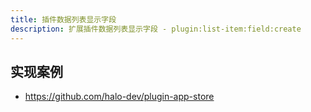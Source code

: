```yaml
---
title: 插件数据列表显示字段
description: 扩展插件数据列表显示字段 - plugin:list-item:field:create
---
```


## 实现案例

- <https://github.com/halo-dev/plugin-app-store>
